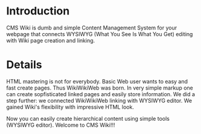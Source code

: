 # Introduction #

CMS Wiki is dumb and simple Content Management System for your webpage that connects WYSIWYG (What You See Is What You Get) editing with Wiki page creation and linking.

# Details #

HTML mastering is not for everybody. Basic Web user wants to easy and fast create pages. Thus WikiWikiWeb was born. In very simple markup one can create sopfisticated linked pages and easily store information. We did a step further: we connected WikiWikiWeb linking with WYSIWYG editor. We gained Wiki's flexibility with impressive HTML look.

Now you can easily create hierarchical content using simple tools (WYSIWYG editor). Welcome to CMS Wiki!!!